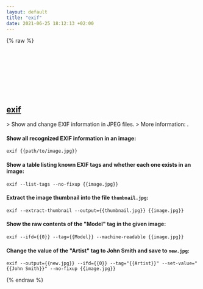 ```yaml
---
layout: default
title: "exif"
date: 2021-06-25 18:12:13 +02:00
---
```

{% raw %}
<h2 id="exif">
  <a href="/en/linux/exif.html">exif</a> <a href="#exif"><svg class="icon">
    <use href="/assets/images/unicode_sprite.svg#link" />
  </svg></a>
</h2>
> Show and change EXIF information in JPEG files.
> More information: <https://github.com/libexif/exif/>.

#### Show all recognized EXIF information in an image:
```shell
exif {{path/to/image.jpg}}
```
#### Show a table listing known EXIF tags and whether each one exists in an image:
```shell
exif --list-tags --no-fixup {{image.jpg}}
```
#### Extract the image thumbnail into the file `thumbnail.jpg`:
```shell
exif --extract-thumbnail --output={{thumbnail.jpg}} {{image.jpg}}
```
#### Show the raw contents of the "Model" tag in the given image:
```shell
exif --ifd={{0}} --tag={{Model}} --machine-readable {{image.jpg}}
```
#### Change the value of the "Artist" tag to John Smith and save to `new.jpg`:
```shell
exif --output={{new.jpg}} --ifd={{0}} --tag="{{Artist}}" --set-value="{{John Smith}}" --no-fixup {{image.jpg}}
```
{% endraw %}